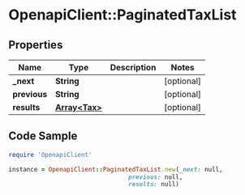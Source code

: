 # OpenapiClient::PaginatedTaxList

## Properties

Name | Type | Description | Notes
------------ | ------------- | ------------- | -------------
**_next** | **String** |  | [optional] 
**previous** | **String** |  | [optional] 
**results** | [**Array&lt;Tax&gt;**](Tax.md) |  | [optional] 

## Code Sample

```ruby
require 'OpenapiClient'

instance = OpenapiClient::PaginatedTaxList.new(_next: null,
                                 previous: null,
                                 results: null)
```


